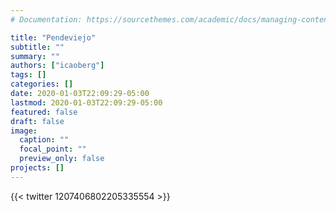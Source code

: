 ```yaml
---
# Documentation: https://sourcethemes.com/academic/docs/managing-content/

title: "Pendeviejo"
subtitle: ""
summary: ""
authors: ["icaoberg"]
tags: []
categories: []
date: 2020-01-03T22:09:29-05:00
lastmod: 2020-01-03T22:09:29-05:00
featured: false
draft: false
image:
  caption: ""
  focal_point: ""
  preview_only: false
projects: []
---
```


{{< twitter 1207406802205335554 >}}
